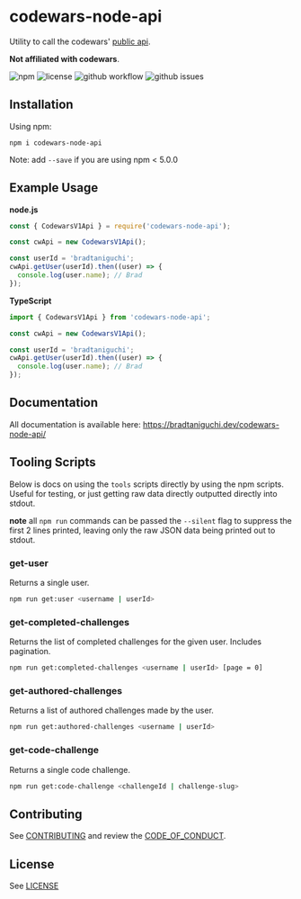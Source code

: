 # codewars-node-api

Utility to call the codewars' [public api](https://dev.codewars.com/#introduction).

**Not affiliated with codewars**.

<img alt="npm" src="https://img.shields.io/npm/v/codewars-node-api?style=flat-square"> <img alt="license" src="https://img.shields.io/github/license/bradtaniguchi/codewars-node-api?style=flat-square"> <img alt="github workflow" src="https://img.shields.io/github/workflow/status/bradtaniguchi/codewars-node-api/on-push-workflow?style=flat-square"> <img alt="github issues" src="https://img.shields.io/github/issues/bradtaniguchi/codewars-node-api?style=flat-square">

## Installation

Using npm:

```
npm i codewars-node-api
```

Note: add `--save` if you are using npm < 5.0.0

## Example Usage

**node.js**

```js
const { CodewarsV1Api } = require('codewars-node-api');

const cwApi = new CodewarsV1Api();

const userId = 'bradtaniguchi';
cwApi.getUser(userId).then((user) => {
  console.log(user.name); // Brad
});
```

**TypeScript**

```js
import { CodewarsV1Api } from 'codewars-node-api';

const cwApi = new CodewarsV1Api();

const userId = 'bradtaniguchi';
cwApi.getUser(userId).then((user) => {
  console.log(user.name); // Brad
});
```

## Documentation

All documentation is available here:
https://bradtaniguchi.dev/codewars-node-api/

## Tooling Scripts

Below is docs on using the `tools` scripts directly by using the npm scripts. Useful for testing, or
just getting raw data directly outputted directly into stdout.

**note** all `npm run` commands can be passed the `--silent` flag to suppress the first 2 lines printed, leaving only the raw JSON data being printed out to stdout.

### get-user

Returns a single user.

```bash
npm run get:user <username | userId>
```

### get-completed-challenges

Returns the list of completed challenges for the given user. Includes pagination.

```bash
npm run get:completed-challenges <username | userId> [page = 0]
```

### get-authored-challenges

Returns a list of authored challenges made by the user.

```bash
npm run get:authored-challenges <username | userId>
```

### get-code-challenge

Returns a single code challenge.

```bash
npm run get:code-challenge <challengeId | challenge-slug>
```

## Contributing

See [CONTRIBUTING](./CONTRIBUTING.md) and review the [CODE_OF_CONDUCT](./CODE_OF_CONDUCT).

## License

See [LICENSE](./LICENSE)
